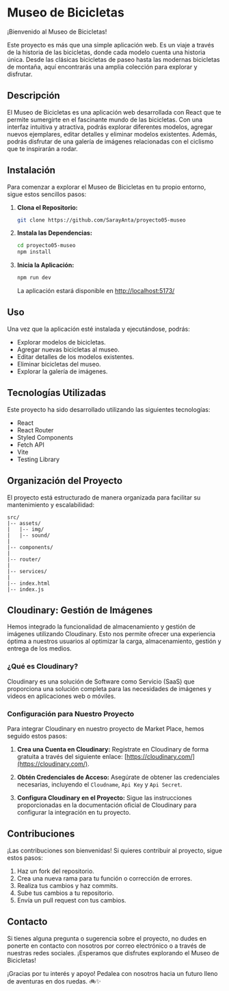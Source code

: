 # Museo de Bicicletas

¡Bienvenido al Museo de Bicicletas!

Este proyecto es más que una simple aplicación web. Es un viaje a través de la historia de las bicicletas, donde cada modelo cuenta una historia única. Desde las clásicas bicicletas de paseo hasta las modernas bicicletas de montaña, aquí encontrarás una amplia colección para explorar y disfrutar.

## Descripción

El Museo de Bicicletas es una aplicación web desarrollada con React que te permite sumergirte en el fascinante mundo de las bicicletas. Con una interfaz intuitiva y atractiva, podrás explorar diferentes modelos, agregar nuevos ejemplares, editar detalles y eliminar modelos existentes. Además, podrás disfrutar de una galería de imágenes relacionadas con el ciclismo que te inspirarán a rodar.

## Instalación

Para comenzar a explorar el Museo de Bicicletas en tu propio entorno, sigue estos sencillos pasos:

1. **Clona el Repositorio:**
    ```bash
    git clone https://github.com/SarayAnta/proyecto05-museo
    ```

2. **Instala las Dependencias:**
    ```bash
    cd proyecto05-museo
    npm install
    ```

3. **Inicia la Aplicación:**
    ```bash
    npm run dev
    ```

    La aplicación estará disponible en [http://localhost:5173/](http://localhost:5173/)

## Uso

Una vez que la aplicación esté instalada y ejecutándose, podrás:

- Explorar modelos de bicicletas.
- Agregar nuevas bicicletas al museo.
- Editar detalles de los modelos existentes.
- Eliminar bicicletas del museo.
- Explorar la galería de imágenes.

## Tecnologías Utilizadas

Este proyecto ha sido desarrollado utilizando las siguientes tecnologías:

- React
- React Router
- Styled Components
- Fetch API
- Vite
- Testing Library

## Organización del Proyecto

El proyecto está estructurado de manera organizada para facilitar su mantenimiento y escalabilidad:

```
src/
|-- assets/
|   |-- img/
|   |-- sound/
|
|-- components/
|
|-- router/
|
|-- services/
|
|-- index.html
|-- index.js
```

## Cloudinary: Gestión de Imágenes

Hemos integrado la funcionalidad de almacenamiento y gestión de imágenes utilizando Cloudinary. Esto nos permite ofrecer una experiencia óptima a nuestros usuarios al optimizar la carga, almacenamiento, gestión y entrega de los medios.

### ¿Qué es Cloudinary?

Cloudinary es una solución de Software como Servicio (SaaS) que proporciona una solución completa para las necesidades de imágenes y videos en aplicaciones web o móviles.

### Configuración para Nuestro Proyecto

Para integrar Cloudinary en nuestro proyecto de Market Place, hemos seguido estos pasos:

1. **Crea una Cuenta en Cloudinary:**
    Regístrate en Cloudinary de forma gratuita a través del siguiente enlace: [https://cloudinary.com/](https://cloudinary.com/).

2. **Obtén Credenciales de Acceso:**
    Asegúrate de obtener las credenciales necesarias, incluyendo el `Cloudname`, `Api Key` y `Api Secret`.

3. **Configura Cloudinary en el Proyecto:**
    Sigue las instrucciones proporcionadas en la documentación oficial de Cloudinary para configurar la integración en tu proyecto.

## Contribuciones

¡Las contribuciones son bienvenidas! Si quieres contribuir al proyecto, sigue estos pasos:

1. Haz un fork del repositorio.
2. Crea una nueva rama para tu función o corrección de errores.
3. Realiza tus cambios y haz commits.
4. Sube tus cambios a tu repositorio.
5. Envía un pull request con tus cambios.

## Contacto

Si tienes alguna pregunta o sugerencia sobre el proyecto, no dudes en ponerte en contacto con nosotros por correo electrónico o a través de nuestras redes sociales. ¡Esperamos que disfrutes explorando el Museo de Bicicletas!

¡Gracias por tu interés y apoyo! Pedalea con nosotros hacia un futuro lleno de aventuras en dos ruedas. 🚲✨ 
